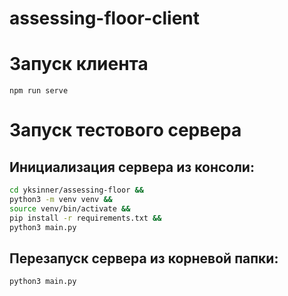 # assessing-floor-client

# Запуск клиента
```
npm run serve
```

# Запуск тестового сервера

## Инициализация сервера из консоли:

```bash
cd yksinner/assessing-floor && 
python3 -m venv venv && 
source venv/bin/activate &&
pip install -r requirements.txt &&
python3 main.py
```

## Перезапуск сервера из корневой папки:

```bash
python3 main.py
```
